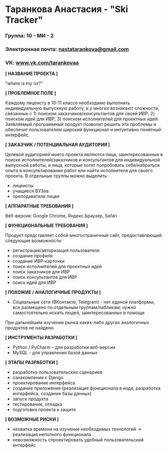 # Таранкова Анастасия - "Ski Tracker"

### Группа: 10 - МИ - 2
### Электронная почта: nastatarankova@gmail.com
### VK: www.vk.com/tarankovaa


**[ НАЗВАНИЕ ПРОЕКТА ]**

“where is my ivr?”

**[ ПРОБЛЕМНОЕ ПОЛЕ ]**

Каждому лицеисту в 10-11 классе необходимо выполнить индивидуальную выпускную работу, и у многих возникают сложности, связанные с 1) поиском заказчиков/консультантов для своей ИВР; 2) поиском идей для ИВР; 3) поиском исполнителей для проектных идей. Заявляемый программный продукт позволит решить эти проблемы и обеспечит пользователям широкий функционал и интуитивно понятный интерфейс.

**[ ЗАКАЗЧИК / ПОТЕНЦИАЛЬНАЯ АУДИТОРИЯ ]**

Целевой аудиторией моего проекта являются лица, заинтересованные в поиске исполнителей/заказчиков и консультантов для индивидуальной выпускной работы, и лица, которые хотят попробовать себя/набраться опыта в консультировании работ или найти исполнителя для своего проекта.
В отдельные группы можно выделить:
* лицеисты
* учащиеся ВУЗов
* преподаватели лицея

**[ АППАРАТНЫЕ ТРЕБОВАНИЯ ]** 

Веб-версия: Google Chrome, Яндекс.Браузер, Safari

**[ ФУНКЦИОНАЛЬНЫЕ ТРЕБОВАНИЯ ]**

Продукт представляет собой многостраничный сайт, предоставляющий следующие возможности:
* регистрация/авторизация пользователя
* создание профиля
* создание ИВР-карточки
* поиск исполнителей для проектных идей
* поиск заказчиков для ИВР
* поиск консультантов для ИВР
* поиск идей для ИВР

**[ ПОХОЖИЕ / АНАЛОГИЧНЫЕ ПРОДУКТЫ ]**

* Социальные сети (ВКонтакте, Telegram) - нет единой платформы, все размещено по отдельным группам/пабликам; нужно самостоятельно искать людей, заинтересованных в помощи

При дальнейшем изучении рынка каких-либо других аналогичных продуктов не найдено.

**[ ИНСТРУМЕНТЫ РАЗРАБОТКИ ]**

* Python / PyCharm – для разработки веб-версии
* MySQL - для управления базой данных

**[ ЭТАПЫ РАЗРАБОТКИ ]**

* разработка пользовательских сценариев
* ознакомление с Django
* проектирование интерфейса
* создание приложения (реализация функционала в коде, разработка интерфейса, создание базы данных) 
* запуск продукта
* тестирование, отладка 
* подготовка проекта к защите 

**[ ВОЗМОЖНЫЕ РИСКИ ]**

* нехватка времени на изучение необходимых технологий -> реализация неполного функционала
* невозможность спроектировать удобный пользовательский интерфейс
